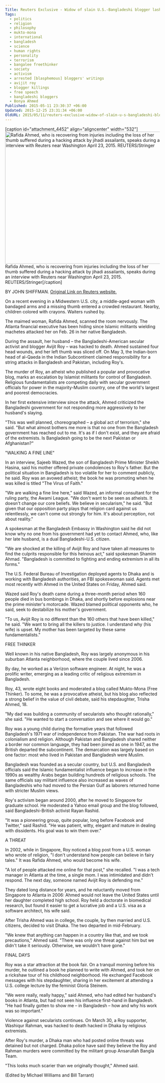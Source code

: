 ```yaml
---
Title: Reuters Exclusive - Widow of slain U.S.-Bangladeshi blogger lashes out at Dhaka
Tags:
  - politics
  - religion
  - philosophy
  - mukto-mona
  - international
  - bangladesh
  - science
  - human rights
  - personality
  - terrorism
  - bangalee freethinker
  - society
  - activism
  - arrested [blasphemous] bloggers' writings
  - avijit roy
  - blogger killings
  - free speech
  - bangladeshi bloggers
  - Bonya Ahmed
Published: 2015-05-11 23:30:37 +06:00
Updated: 2015-12-25 23:31:34 +06:00
OldURL: 2015/05/11/reuters-exclusive-widow-of-slain-u-s-bangladeshi-blogger-lashes-out-at-dhaka/
---
```


[caption id="attachment_4452" align="aligncenter" width="532"]<a href="https://enblog.muktomona.com/wp-content/uploads/2015/12/reuters-bonyapa.jpg"><img src="https://enblog.muktomona.com/wp-content/uploads/2015/12/reuters-bonyapa.jpg" alt="Rafida Ahmed, who is recovering from injuries including the loss of her thumb suffered during a hacking attack by jihadi assailants, speaks during an interview with Reuters near Washington April 23, 2015.  REUTERS/Stringer" width="532" height="429" class="size-full wp-image-4452" /></a> Rafida Ahmed, who is recovering from injuries including the loss of her thumb suffered during a hacking attack by jihadi assailants, speaks during an interview with Reuters near Washington April 23, 2015.  REUTERS/Stringer[/caption]

BY JOHN SHIFFMAN.
<a href="https://www.reuters.com/article/us-usa-bangladesh-assassination-exclusiv-idUSKBN0NW04S20150511">Original Link on Reuters website. </a>

On a recent evening in a Midwestern U.S. city, a middle-aged woman with bandaged arms and a missing thumb entered a crowded restaurant. Nearby, children colored with crayons. Waiters rushed by.

The maimed woman, Rafida Ahmed, scanned the room nervously. The Atlanta financial executive has been hiding since Islamic militants wielding machetes attacked her on Feb. 26 in her native Bangladesh.

During the assault, her husband – the Bangladeshi-American secular activist and blogger Avijit Roy – was hacked to death. Ahmed sustained four head wounds, and her left thumb was sliced off. On May 3, the Indian-born head of al-Qaeda in the Indian Subcontinent claimed responsibility for a string attacks in Bangladesh and Pakistan, including Roy's.

The murder of Roy, an atheist who published a popular and provocative blog, marks an escalation by Islamist militants for control of Bangladesh. Religious fundamentalists are competing daily with secular government officials for power in the majority-Muslim country, one of the world's largest and poorest democracies.

In her first extensive interview since the attack, Ahmed criticized the Bangladeshi government for not responding more aggressively to her husband's slaying.

"This was well planned, choreographed – a global act of terrorism," she said. "But what almost bothers me more is that no one from the Bangladesh government has reached out to me. It's as if I don't exist, and they are afraid of the extremists. Is Bangladesh going to be the next Pakistan or Afghanistan?"

"WALKING A FINE LINE"

In an interview, Sajeeb Wazed, the son of Bangladesh Prime Minister Sheikh Hasina, said his mother offered private condolences to Roy's father. But the political situation in Bangladesh is too volatile for her to comment publicly, he said. Roy was an avowed atheist; the book he was promoting when he was killed is titled "The Virus of Faith."

"We are walking a fine line here," said Wazed, an informal consultant for the ruling party, the Awami League. "We don't want to be seen as atheists. It doesn't change our core beliefs. We believe in secularism," he said. "But given that our opposition party plays that religion card against us relentlessly, we can't come out strongly for him. It's about perception, not about reality."

A spokesman at the Bangladesh Embassy in Washington said he did not know why no one from his government had yet to contact Ahmed, who, like her late husband, is a dual Bangladeshi-U.S. citizen.

"We are shocked at the killing of Avijit Roy and have taken all measures to find the culprits responsible for this heinous act," said spokesman Shamim Ahmad. "Bangladesh is committed to fighting and ending extremism in all its forms."

The U.S. Federal Bureau of Investigation deployed agents to Dhaka and is working with Bangladesh authorities, an FBI spokeswoman said. Agents met most recently with Ahmed in the United States on Friday, Ahmed said.

Wazed said Roy's death came during a three-month period when 160 people died in bus bombings in Dhaka, and shortly before explosions near the prime minister's motorcade. Wazed blamed political opponents who, he said, seek to destabilize his mother's government.

"To us, Avijit Roy is no different than the 160 others that have been killed," he said. "We want to bring all the killers to justice. I understand why (his wife) is upset. My mother has been targeted by these same fundamentalists."

FREE THINKER

Well known in his native Bangladesh, Roy was largely anonymous in his suburban Atlanta neighborhood, where the couple lived since 2006.

By day, he worked as a Verizon software engineer. At night, he was a prolific writer, emerging as a leading critic of religious extremism in Bangladesh. 

Roy, 43, wrote eight books and moderated a blog called Mukto-Mona (Free Thinker). To some, he was a provocative atheist, but his blog also reflected a strong belief in the value of civil debate, said his stepdaughter, Trisha Ahmed, 18.

"My dad was building a community of secularists who thought rationally," she said. "He wanted to start a conversation and see where it would go."

Roy was a young child during the formative years that followed Bangladesh's 1971 war of independence from Pakistan. The war had roots in colonialism and religion. Although Pakistan and Bangladesh shared neither a border nor common language, they had been joined as one in 1947, as the British departed the subcontinent. The demarcation was largely based on one factor: most who lived in Pakistan and Bangladesh were Muslim.

Bangladesh was founded as a secular country, but U.S. and Bangladesh officials said the Islamic fundamentalist influence began to increase in the 1990s as wealthy Arabs began building hundreds of religious schools. The same officials say militant influence also increased as waves of Bangladeshis who had moved to the Persian Gulf as laborers returned home with stricter Muslim views.

Roy's activism began around 2000, after he moved to Singapore for graduate school. He moderated a Yahoo email group and the blog followed, said Bangladeshi-British activist Rayan Rashid.

"It was a pioneering group, quite popular, long before Facebook and Twitter," said Rashid. "He was patient, witty, elegant and mature in dealing with dissidents. His goal was to win them over."

A THREAT

In 2002, while in Singapore, Roy noticed a blog post from a U.S. woman who wrote of religion, "I don't understand how people can believe in fairy tales." It was Rafida Ahmed, who would become his wife.

"A lot of people attacked me online for that post," she recalled. "I was a tech manager in Atlanta at the time, a single mom. I was intimidated and didn't respond. The next day, someone named Avijit Roy is defending me."

They dated long distance for years, and he reluctantly moved from Singapore to Atlanta in 2006: Ahmed would not leave the United States until her daughter completed high school. Roy held a doctorate in biomedical research, but found it easier to get a lucrative job and a U.S. visa as a software architect, his wife said.

After Trisha Ahmed was in college, the couple, by then married and U.S. citizens, decided to visit Dhaka. The two departed in mid-February.

"We knew that anything can happen in a country like that, and we took precautions," Ahmed said. "There was only one threat against him but we didn't take it seriously. Otherwise, we wouldn't have gone."

FINAL DAYS

Roy was a star attraction at the book fair. On a tranquil morning before his murder, he outlined a book he planned to write with Ahmed, and took her on a rickshaw tour of his childhood neighborhood. He exchanged Facebook messages with his stepdaughter, sharing in her excitement at attending a U.S. college lecture by the feminist Gloria Steinem.

"We were really, really happy," said Ahmed, who had edited her husband's books in Atlanta, but had not seen his influence first-hand in Bangladesh. "He had finally gotten to show me – in Bangladesh – how and why his work was so important."

Violence against secularists continues. On March 30, a Roy supporter, Washiqur Rahman, was hacked to death hacked in Dhaka by religious extremists.

After Roy's murder, a Dhaka man who had posted online threats was detained but not charged. Dhaka police have said they believe the Roy and Rahman murders were committed by the militant group Ansarullah Bangla Team.

"This looks much scarier than we originally thought," Ahmed said.

(Edited by Michael Williams and Bill Tarrant) 
